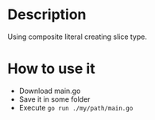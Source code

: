 # Description

Using composite literal creating slice type.

# How to use it

* Download main.go
* Save it in some folder
* Execute `go run ./my/path/main.go`